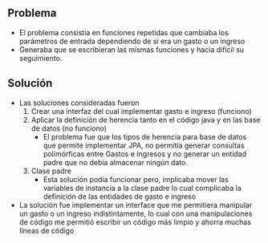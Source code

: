 ## Problema
- El problema consistía en funciones repetidas que cambiaba los parámetros de entrada dependiendo de si era un gasto o un ingreso 
- Generaba que se escribieran las mismas funciones y hacia difícil su seguimiento.
## Solución 
- Las soluciones consideradas fueron 
	 1. Crear una interfaz del cual implementar gasto e ingreso (funciono)
	 2. Aplicar la definición de herencia tanto en el código java y en las base de datos (no funciono)
		 - El problema fue que los tipos de herencia para base de datos que permite implementar JPA, no permitía generar consultas polimórficas entre Gastos e Ingresos y no generar un entidad padre que no debía almacenar ningún dato.
	3. Clase padre 
		- Esta solución podía funcionar pero, implicaba mover las variables de instancia a la clase padre lo cual complicaba la definición de las entidades de gasto e ingreso
-  La solución fue implementar un interface que me permitiera manipular un gasto o un ingreso indistintamente, lo cual con una manipulaciones de código me permitió escribir un código más limpio y ahorra muchas líneas de código 
